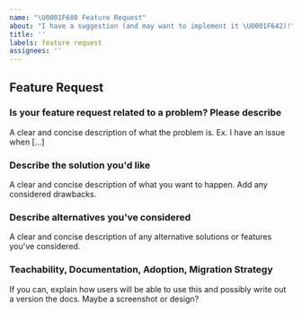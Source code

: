 ```yaml
---
name: "\U0001F680 Feature Request"
about: "I have a suggestion (and may want to implement it \U0001F642)!"
title: ''
labels: feature request
assignees: ''
---
```


## Feature Request

### Is your feature request related to a problem? Please describe

A clear and concise description of what the problem is.
Ex. I have an issue when [...]

### Describe the solution you'd like

A clear and concise description of what you want to happen. Add any considered drawbacks.

### Describe alternatives you've considered

A clear and concise description of any alternative solutions or features you've considered.

### Teachability, Documentation, Adoption, Migration Strategy

If you can, explain how users will be able to use this and possibly write out a version the docs.
Maybe a screenshot or design?
